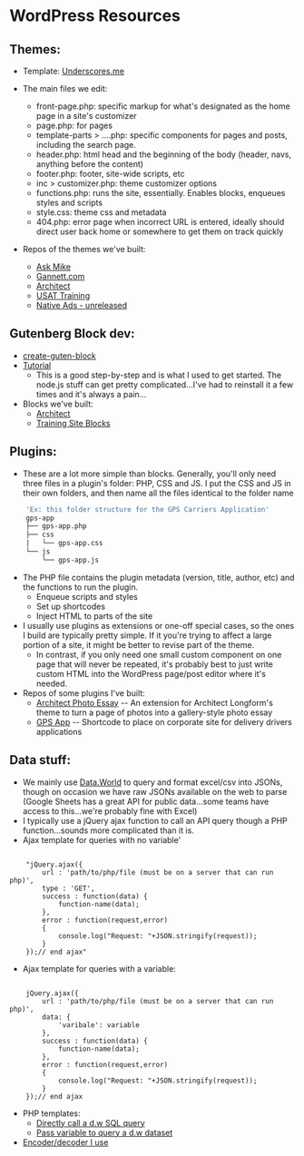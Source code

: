 # WordPress Resources


## Themes:
* Template: [Underscores.me](https://underscores.me)
* The main files we edit:
    * front-page.php: specific markup for what's designated as the home page in a site's customizer
    * page.php: for pages
    * template-parts > ....php: specific components for pages and posts, including the search page.
    * header.php: html head and the beginning of the body (header, navs, anything before the content)
    * footer.php: footer, site-wide scripts, etc 
    * inc > customizer.php: theme customizer options
    * functions.php: runs the site, essentially. Enables blocks, enqueues styles and scripts
    * style.css: theme css and metadata
    * 404.php: error page when incorrect URL is entered, ideally should direct user back home or somewhere to get them on track quickly

* Repos of the themes we've built:
    * [Ask Mike](https://github.com/GannettDigital/ask-mike-theme)
    * [Gannett.com](https://github.com/ssmithgannett/corp-site)
    * [Architect](https://github.com/ssmithgannett/architect)
    * [USAT Training](https://github.com/ssmithgannett/training)
    * [Native Ads - unreleased](https://github.com/ssmithgannett/native)

## Gutenberg Block dev:
* [create-guten-block](https://github.com/ahmadawais/create-guten-block)
* [Tutorial](https://css-tricks.com/learning-gutenberg-3-primer-with-create-guten-block/)
    * This is a good step-by-step and is what I used to get started. The node.js stuff can get pretty complicated...I've had to reinstall it a few times and it's always a pain...
* Blocks we've built:
    * [Architect](https://github.com/ssmithgannett/architect-blocks)
    * [Training Site Blocks](https://github.com/ssmithgannett/training-site-blocks)

## Plugins:
* These are a lot more simple than blocks. Generally, you'll only need three files in a plugin's folder: PHP, CSS and JS. I put the CSS and JS in their own folders, and then name all the files identical to the folder name 
```sh
    'Ex: this folder structure for the GPS Carriers Application'
    gps-app
    ├── gps-app.php
    ├── css
    |   └── gps-app.css
    └── js
        └── gps-app.js
```
* The PHP file contains the plugin metadata (version, title, author, etc) and the functions to run the plugin.
    * Enqueue scripts and styles
    * Set up shortcodes
    * Inject HTML to parts of the site
* I usually use plugins as extensions or one-off special cases, so the ones I build are typically pretty simple. If it you're trying to affect a large portion of a site, it might be better to revise part of the theme. 
    * In contrast, if you only need one small custom component on one page that will never be repeated, it's probably best to just write custom HTML into the WordPress page/post editor where it's needed.
* Repos of some plugins I've built:
    * [Architect Photo Essay](https://github.com/ssmithgannett/architect-photo-essay) -- An extension for Architect Longform's theme to turn a page of photos into a gallery-style photo essay
    * [GPS App](https://github.com/ssmithgannett/gps-app) -- Shortcode to place on corporate site for delivery drivers applications

## Data stuff:
* We mainly use [Data.World](https://data.world) to query and format excel/csv into JSONs, though on occasion we have raw JSONs available on the web to parse (Google Sheets has a great API for public data...some teams have access to this...we're probably fine with Excel)
* I typically use a jQuery ajax function to call an API query though a PHP function...sounds more complicated than it is. 
* Ajax template for queries with no variable'
```
    
    "jQuery.ajax({
		url : 'path/to/php/file (must be on a server that can run php)',
		type : 'GET',
		success : function(data) {
			function-name(data);
		},
		error : function(request,error)
		{
			console.log("Request: "+JSON.stringify(request));
		}
	});// end ajax"
```
* Ajax template for queries with a variable:
```
    
    jQuery.ajax({
		url : 'path/to/php/file (must be on a server that can run php)',
		data: {
			'varibale': variable
		},
		success : function(data) {
	    	function-name(data);
		},
		error : function(request,error)
		{
			console.log("Request: "+JSON.stringify(request));
		}
	});// end ajax
```
* PHP templates:
    * [Directly call a d.w SQL query](https://github.com/ssmithgannett/php-to-d.w-queries/blob/master/no-var.php)
    * [Pass variable to query a d.w dataset](https://github.com/ssmithgannett/php-to-d.w-queries/blob/master/variable.php)
* [Encoder/decoder I use](https://meyerweb.com/eric/tools/dencoder/)

